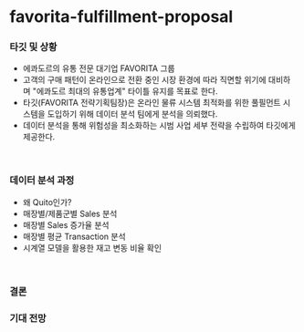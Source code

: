 # favorita-fulfillment-proposal
### 타깃 및 상황
- 에콰도르의 유통 전문 대기업 FAVORITA 그룹
- 고객의 구매 패턴이 온라인으로 전환 중인 시장 환경에 따라 직면할 위기에 대비하며 "에콰도르 최대의 유통업계" 타이틀 유지를 목표로 한다.
- 타깃(FAVORITA 전략기획팀장)은 온라인 물류 시스템 최적화를 위한 풀필먼트 시스템을 도입하기 위해 데이터 분석 팀에게 분석을 의뢰했다.
- 데이터 분석을 통해 위험성을 최소화하는 시범 사업 세부 전략을 수립하여 타깃에게 제공한다.
<br>

### 데이터 분석 과정
- 왜 Quito인가?
- 매장별/제품군별 Sales 분석
- 매장별 Sales 증가율 분석
- 매장별 평균 Transaction 분석
- 시계열 모델을 활용한 재고 변동 비율 확인
<br>

### 결론
### 기대 전망
